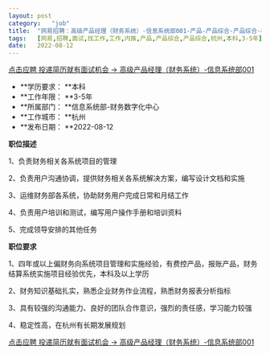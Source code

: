```yaml
---
layout:	post
category:	"job"
title:	"网易招聘：高级产品经理（财务系统）-信息系统部001-产品-产品综合-产品综合-杭州本科3-5年"
tags:	[网易,招聘,面试,找工作,工作,内推,产品,产品综合,产品综合,杭州,本科,3-5年]
date:	2022-08-12
---
```


[点击应聘 投递简历就有面试机会 ->  高级产品经理（财务系统）-信息系统部001](http://mobile.bole.netease.com/bole/boleDetail?id=40639&employeeId=346f03c3cda5f04c&key=all)



- **学历要求： **本科
- **工作年限： **3-5年
- **所属部门： **信息系统部-财务数字化中心
- **工作城市： **杭州
- **发布日期： **2022-08-12



**职位描述**

1、负责财务相关各系统项目的管理

2、负责用户沟通协调，提供财务相关各系统解决方案，编写设计文档和实施

3、运维财务部各系统，协助财务用户完成日常和月结工作

4、负责用户培训和测试，编写用户操作手册和培训资料

5、完成领导安排的其他任务



**职位要求**

1、四年或以上偏财务向系统项目管理和实施经验，有费控产品，报账产品，财务结算系统实施项目经验优先，本科及以上学历

2、财务知识基础扎实，熟悉企业财务作业流程，熟悉财务报表分析指标

3、具有较强的沟通能力、良好的团队合作意识，强烈的责任感，学习能力较强

4、稳定性高，在杭州有长期发展规划





[点击应聘 投递简历就有面试机会 ->  高级产品经理（财务系统）-信息系统部001](http://mobile.bole.netease.com/bole/boleDetail?id=40639&employeeId=346f03c3cda5f04c&key=all)